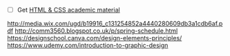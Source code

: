 - [ ] Get [HTML & CSS academic material](http://www.htmlandcssbook.com/academic/)

http://media.wix.com/ugd/b19916_c131254852a4440280609db3a1cdb6af.pdf
http://comm3560.blogspot.co.uk/p/spring-schedule.html
https://designschool.canva.com/design-elements-principles/
https://www.udemy.com/introduction-to-graphic-design